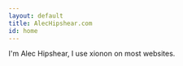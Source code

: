 ```yaml
---
layout: default
title: AlecHipshear.com
id: home
---
```


I'm Alec Hipshear, I use xionon on most websites.
